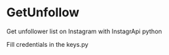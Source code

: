 # GetUnfollow
Get unfollower list on Instagram with InstagrApi python

Fill credentials in the keys.py